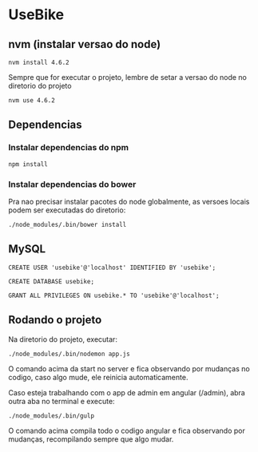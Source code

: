 # UseBike


## nvm (instalar versao do node)

```
nvm install 4.6.2
```

Sempre que for executar o projeto, lembre de setar a versao do node
no diretorio do projeto

```
nvm use 4.6.2
```


## Dependencias

### Instalar dependencias do npm

```
npm install
```

### Instalar dependencias do bower

Pra nao precisar instalar pacotes do node globalmente, as versoes locais
podem ser executadas do diretorio:

```
./node_modules/.bin/bower install
```


## MySQL

```
CREATE USER 'usebike'@'localhost' IDENTIFIED BY 'usebike'; 
```

```
CREATE DATABASE usebike;
```

```
GRANT ALL PRIVILEGES ON usebike.* TO 'usebike'@'localhost';
```


## Rodando o projeto

Na diretorio do projeto, executar:

```
./node_modules/.bin/nodemon app.js
```
O comando acima da start no server e fica observando por mudanças
no codigo, caso algo mude, ele reinicia automaticamente.



Caso esteja trabalhando com o app de admin em angular (/admin), abra outra aba no terminal
e execute:

```
./node_modules/.bin/gulp
```
O comando acima compila todo o codigo angular e fica observando por
mudanças, recompilando sempre que algo mudar.

